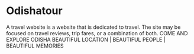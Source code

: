 # Odishatour
 A travel website is a website that is dedicated to travel. The site may be focused on travel reviews, trip fares, or a combination of both. COME AND EXPLORE ODISHA BEAUTIFUL LOCATION | BEAUTIFUL PEOPLE | BEAUTIFUL MEMORIES

